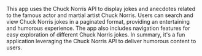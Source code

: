 
This app uses the Chuck Norris API to display jokes and anecdotes related to the famous actor and martial artist Chuck Norris. Users can search and view Chuck Norris jokes in a paginated format, providing an entertaining and humorous experience. The app also includes navigation features for easy exploration of different Chuck Norris jokes. In summary, it's a fun application leveraging the Chuck Norris API to deliver humorous content to users.
